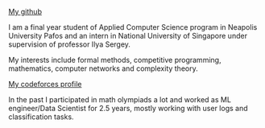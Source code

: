 [My github](https://github.com/F47-503)

I am a final year student of Applied Computer Science program in Neapolis University Pafos and an intern in National University of Singapore under supervision of professor Ilya Sergey.

My interests include formal methods, competitive programming, mathematics, computer networks and complexity theory.

[My codeforces profile](https://codeforces.com/profile/Vitaly239239)

In the past I participated in math olympiads a lot and worked as ML engineer/Data Scientist for 2.5 years, mostly working with user logs and classification tasks.
